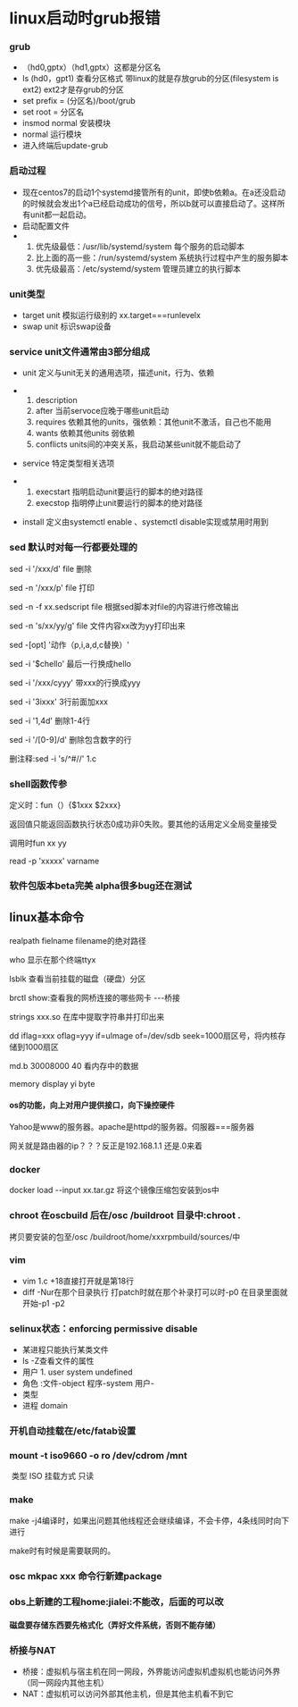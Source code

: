 # linux启动时grub报错

### grub

+ （hd0,gptx）（hd1,gptx）这都是分区名
+ ls (hd0，gpt1)  查看分区格式     带linux的就是存放grub的分区(filesystem is ext2) ext2才是存grub的分区
+ set prefix = (分区名)/boot/grub
+ set root = 分区名
+ insmod normal  安装模块
+ normal 运行模块
+ 进入终端后update-grub

### 启动过程

- 现在centos7的启动1个systemd接管所有的unit，即使b依赖a。在a还没启动的时候就会发出1个a已经启动成功的信号，所以b就可以直接启动了。这样所有unit都一起启动。
- 启动配置文件
- 1. 优先级最低：/usr/lib/systemd/system 每个服务的启动脚本
  2. 比上面的高一些：/run/systemd/system 系统执行过程中产生的服务脚本
  3. 优先级最高：/etc/systemd/system 管理员建立的执行脚本

### unit类型

+ target unit  模拟运行级别的 xx.target===runlevelx
+ swap unit  标识swap设备

### service unit文件通常由3部分组成

+ unit  定义与unit无关的通用选项，描述unit，行为、依赖
+ 1. description
  2. after 当前servoce应晚于哪些unit启动
  3. requires  依赖其他的units，强依赖：其他unit不激活，自己也不能用
  4. wants  依赖其他units  弱依赖
  5. conflicts  units间的冲突关系，我启动某些unit就不能启动了

+ service  特定类型相关选项
+ 1. execstart 指明启动unit要运行的脚本的绝对路径
  2. execstop  指明停止unit要运行的脚本的绝对路径
+ install  定义由systemctl enable 、systemctl disable实现或禁用时用到



### sed 默认时对每一行都要处理的

sed -i '/xxx/d'  file  删除

sed -n '/xxx/p'  file   打印

sed -n -f  xx.sedscript file   根据sed脚本对file的内容进行修改输出

sed -n 's/xx/yy/g'  file 文件内容xx改为yy打印出来

sed -[opt]  '动作（p,i,a,d,c替换）'

sed -i '$chello'  最后一行换成hello

sed -i '/xxx/cyyy'  带xxx的行换成yyy

sed -i '3ixxx'   3行前面加xxx

sed -i '1,4d'   删除1-4行

sed -i '/[0-9]/d'   删除包含数字的行

删注释:sed -i 's/^#//'  1.c  

### shell函数传参

定义时：fun（）{$1xxx    $2xxx}    

返回值只能返回函数执行状态0成功非0失败。要其他的话用定义全局变量接受

调用时fun xx yy

read -p 'xxxxx'  varname

### 软件包版本beta完美  alpha很多bug还在测试

## linux基本命令

realpath  fielname    filename的绝对路径

who 显示在那个终端ttyx

lsblk  查看当前挂载的磁盘（硬盘）分区

brctl  show:查看我的网桥连接的哪些网卡  ---桥接

strings  xxx.so     在库中提取字符串并打印出来

dd iflag=xxx oflag=yyy if=uImage of=/dev/sdb    seek=1000扇区号，将内核存储到1000扇区

md.b  30008000 40 看内存中的数据

memory display   yi  byte

#### os的功能，向上对用户提供接口，向下操控硬件

Yahoo是www的服务器。apache是httpd的服务器。伺服器===服务器

网关就是路由器的ip？？？反正是192.168.1.1 还是.0来着

### docker 

docker load --input   xx.tar.gz   将这个镜像压缩包安装到os中

### chroot 在oscbuild 后在/osc /buildroot 目录中:chroot .

拷贝要安装的包至/osc /buildroot/home/xxxrpmbuild/sources/中

### vim 

+ vim 1.c +18直接打开就是第18行
+ diff -Nur在那个目录执行   打patch时就在那个补录打可以时-p0  在目录里面就开始-p1  -p2  

### selinux状态：enforcing permissive disable

+ 某进程只能执行某类文件
+ ls -Z查看文件的属性
+ 用户 1. user system undefined 
+ 角色  :文件-object    程序-system   用户-
+ 类型  
+ 进程 domain

### 开机自动挂载在/etc/fatab设置

### mount -t iso9660 -o ro /dev/cdrom /mnt

​                    类型 ISO           挂载方式   只读  

### make

make -j4编译时，如果出问题其他线程还会继续编译，不会卡停，4条线同时向下进行

make时有时候是需要联网的。

### osc mkpac xxx 命令行新建package

### obs上新建的工程home:jialei:不能改，后面的可以改

#### 磁盘要存储东西要先格式化（弄好文件系统，否则不能存储）

### 桥接与NAT

+ 桥接：虚拟机与宿主机在同一网段，外界能访问虚拟机虚拟机也能访问外界（同一网段内其他主机）
+ NAT：虚拟机可以访问外部其他主机，但是其他主机看不到它